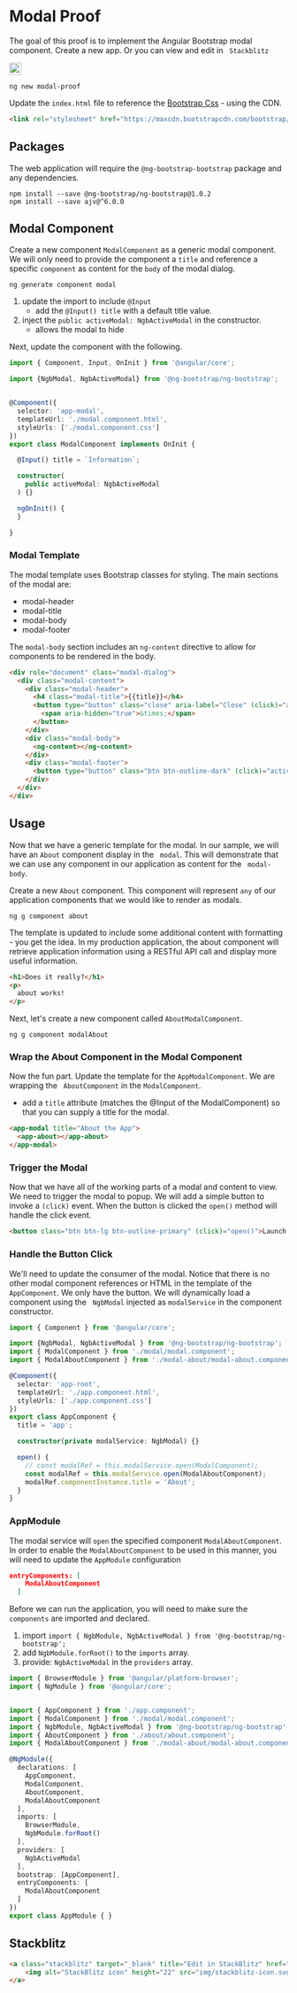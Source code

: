 # Modal Proof
The goal of this proof is to implement the Angular Bootstrap modal component. Create a new app. Or you can view and edit in ` Stackblitz`

<a class="stackblitz" target="_blank" title="Edit in StackBlitz" href="app/components/modal/demos/customclass/stackblitz.html">
    <img alt="StackBlitz icon" height="22" src="img/stackblitz-icon.svg">
</a>

```
ng new modal-proof
```

Update the ` index.html ` file to reference the [Bootstrap Css](http://getbootstrap.com/) - using the CDN.

```html
<link rel="stylesheet" href="https://maxcdn.bootstrapcdn.com/bootstrap/4.0.0/css/bootstrap.min.css" integrity="sha384-Gn5384xqQ1aoWXA+058RXPxPg6fy4IWvTNh0E263XmFcJlSAwiGgFAW/dAiS6JXm" crossorigin="anonymous">
```

## Packages
The web application will require the ` @ng-bootstrap-bootstrap ` package and any dependencies. 

```
npm install --save @ng-bootstrap/ng-bootstrap@1.0.2
npm install --save ajv@^6.0.0
```

## Modal Component
Create a new component ` ModalComponent ` as a generic modal component. We will only need to provide the component a ` title ` and reference a specific ` component ` as content for the ` body ` of the modal dialog.

```text
ng generate component modal
```

1. update the import to include `@Input`
    * add the `@Input() title` with a default title value.
2. inject the ` public activeModal: NgbActiveModal ` in the constructor.
    * allows the modal to hide

Next, update the component with the following.

```typescript
import { Component, Input, OnInit } from '@angular/core';

import {NgbModal, NgbActiveModal} from '@ng-bootstrap/ng-bootstrap';


@Component({
  selector: 'app-modal',
  templateUrl: './modal.component.html',
  styleUrls: ['./modal.component.css']
})
export class ModalComponent implements OnInit {

  @Input() title = `Information`;

  constructor(
    public activeModal: NgbActiveModal
  ) {}

  ngOnInit() {
  }

}
```

### Modal Template
The modal template uses Bootstrap classes for styling. The main sections of the modal are:

* modal-header
* modal-title
* modal-body
* modal-footer

The ` modal-body ` section includes an `ng-content` directive to allow for components to be rendered in the body.

```html
<div role="document" class="modal-dialog">
  <div class="modal-content">
    <div class="modal-header">
      <h4 class="modal-title">{{title}}</h4>
      <button type="button" class="close" aria-label="Close" (click)="activeModal.dismiss('Cross click')">
        <span aria-hidden="true">&times;</span>
      </button>
    </div>
    <div class="modal-body">
      <ng-content></ng-content>
    </div>
    <div class="modal-footer">
      <button type="button" class="btn btn-outline-dark" (click)="activeModal.close('Close click')">Close</button>
    </div>
  </div>
</div>
```

## Usage
Now that we have a generic template for the modal. In our sample, we will have an ` About ` component display in the ` modal`. This will demonstrate that we can use any component in our application as content for the ` modal-body`. 

Create a new ` About ` component. This component will represent ` any ` of our application components that we would like to render as modals.

```
ng g component about
```

The template is updated to include some additional content with formatting - you get the idea. In my production application, the about component will retrieve application information using a RESTful API call and display more useful information. 

```html
<h1>Does it really?</h1>
<p>
  about works!
</p>
```

Next, let's create a new component called `AboutModalComponent`. 

```
ng g component modalAbout
```

### Wrap the About Component in the Modal Component
Now the fun part. Update the template for the `AppModalComponent`. We are wrapping the ` AboutComponent` in the `ModalComponent`. 

* add a `title` attribute (matches the @Input of the ModalComponent) so that you can supply a title for the modal.

```html
<app-modal title="About the App">
  <app-about></app-about>
</app-modal>
```

### Trigger the Modal
Now that we have all of the working parts of a modal and content to view. We need to trigger the modal to popup. We will add a simple button to invoke a `(click)` event. When the button is clicked the `open()` method will handle the click event.

```html
<button class="btn btn-lg btn-outline-primary" (click)="open()">Launch demo modal</button>
```

### Handle the Button Click
We'll need to update the consumer of the modal. Notice that there is no other modal component references or HTML in the template of the ` AppComponent`. We only have the button. We will dynamically load a component using the ` NgbModal` injected as `modalService` in the component constructor. 

```typescript
import { Component } from '@angular/core';

import {NgbModal, NgbActiveModal } from '@ng-bootstrap/ng-bootstrap';
import { ModalComponent } from './modal/modal.component';
import { ModalAboutComponent } from './modal-about/modal-about.component';

@Component({
  selector: 'app-root',
  templateUrl: './app.component.html',
  styleUrls: ['./app.component.css']
})
export class AppComponent {
  title = 'app';

  constructor(private modalService: NgbModal) {}

  open() {
    // const modalRef = this.modalService.open(ModalComponent);
    const modalRef = this.modalService.open(ModalAboutComponent);
    modalRef.componentInstance.title = 'About';
  }
}
```


### AppModule
The modal service will `open` the specified component `ModalAboutComponent`. In order to enable the `ModalAboutComponent` to be used in this manner, you 
will need to update the `AppModule` configuration

```json
entryComponents: [
    ModalAboutComponent
  ]
```

Before we can run the application, you will need to make sure the ` components` are imported and declared.

1. import `import { NgbModule, NgbActiveModal } from '@ng-bootstrap/ng-bootstrap';`
2. add `NgbModule.forRoot()` to the `imports` array.
3. provide: `NgbActiveModal` in the `providers` array.

```typescript
import { BrowserModule } from '@angular/platform-browser';
import { NgModule } from '@angular/core';


import { AppComponent } from './app.component';
import { ModalComponent } from './modal/modal.component';
import { NgbModule, NgbActiveModal } from '@ng-bootstrap/ng-bootstrap';
import { AboutComponent } from './about/about.component';
import { ModalAboutComponent } from './modal-about/modal-about.component';

@NgModule({
  declarations: [
    AppComponent,
    ModalComponent,
    AboutComponent,
    ModalAboutComponent
  ],
  imports: [
    BrowserModule,
    NgbModule.forRoot()
  ],
  providers: [
    NgbActiveModal
  ],
  bootstrap: [AppComponent],
  entryComponents: [
    ModalAboutComponent
  ]
})
export class AppModule { }
```

## Stackblitz

```html
<a class="stackblitz" target="_blank" title="Edit in StackBlitz" href="app/components/modal/demos/customclass/stackblitz.html">
    <img alt="StackBlitz icon" height="22" src="img/stackblitz-icon.svg">
</a>
```